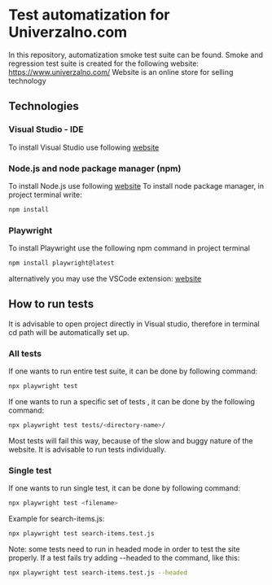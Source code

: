 # Test automatization for Univerzalno.com
 

In this repository, automatization smoke test suite can be found. 
Smoke and regression test suite is created for the following website: https://www.univerzalno.com/
Website is an online store for selling technology

 

## Technologies

 

### Visual Studio - IDE 
To install Visual Studio use following [website](https://visualstudio.microsoft.com/)

 

### Node.js and node package manager (npm)
To install Node.js use following [website](https://nodejs.org/en/)
To install node package manager, in project terminal write:
```bash
npm install
```


### Playwright 
To install Playwright use the following npm command in project terminal
```bash
npm install playwright@latest
```
alternatively you may use the VSCode extension: [website](https://marketplace.visualstudio.com/items?itemName=ms-playwright.playwright)


 

## How to run tests 
It is advisable to open project directly in Visual studio, therefore in terminal cd path will be automatically set up. 
### All tests 
If one wants to run entire test suite, it can be done by following command:
```bash
npx playwright test 
```
If one wants to run a specific set of tests , it can be done by the following command:
```bash
npx playwright test tests/<directory-name>/
```
Most tests will fail this way, because of the slow and buggy nature of the website. It is advisable to run tests individually.
### Single test 
If one wants to run single test, it can be done by following command:
```bash
npx playwright test <filename> 
```
Example for search-items.js:
```bash
npx playwright test search-items.test.js
```
Note: some tests need to run in headed mode in order to test the site properly. If a test fails try adding --headed to the command, like this:
```bash
npx playwright test search-items.test.js --headed
```
